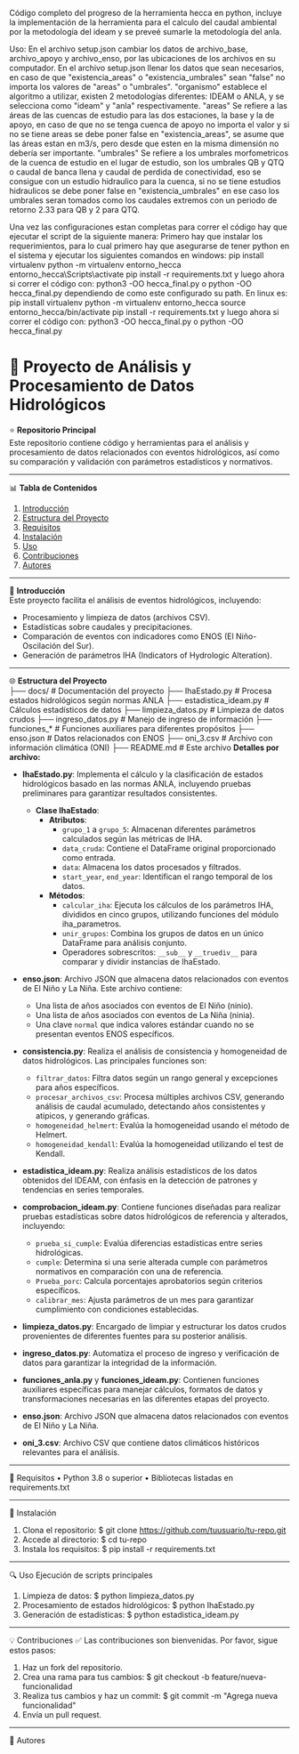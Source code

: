 Código completo del progreso de la herramienta hecca en python, incluye la implementación de la herramienta para el calculo del caudal ambiental por la metodología del ideam y se preveé sumarle la metodología del anla.

Uso:
En el archivo setup.json cambiar los datos de archivo_base, archivo_apoyo y archivo_enso, por las ubicaciones de los archivos en su computador.
En el archivo setup.json llenar los datos que sean necesarios, en caso de que "existencia_areas" o "existencia_umbrales" sean "false" no importa los valores de "areas" o "umbrales".
"organismo" establece el algoritmo a utilizar, existen 2 metodologías diferentes: IDEAM o ANLA, y se selecciona como "ideam" y "anla" respectivamente.
"areas" Se refiere a las áreas de las cuencas de estudio para las dos estaciones, la base y la de apoyo, en caso de que no se tenga cuenca de apoyo no importa el valor y si no se tiene areas se debe poner false en "existencia_areas", se asume que las áreas estan en m3/s, pero desde que esten en la misma dimensión no debería ser importante.
"umbrales" Se refiere a los umbrales morfometricos de la cuenca de estudio en el lugar de estudio, son los umbrales QB y QTQ o caudal de banca llena y caudal de perdida de conectividad, eso se consigue con un estudio hidraulico para la cuenca, si no se tiene estudios hidraulicos se debe poner false en "existencia_umbrales" en ese caso los umbrales seran tomados como los caudales extremos con un periodo de retorno 2.33 para QB y 2 para QTQ.

Una vez las configuraciones estan completas para correr el código hay que ejecutar el script de la siguiente manera:
Primero hay que instalar los requerimientos, para lo cual primero hay que asegurarse de tener python en el sistema y ejecutar los siguientes comandos en windows:
pip install virtualenv
python -m virtualenv entorno_hecca 
entorno_hecca\Scripts\activate
pip install -r requirements.txt
y luego ahora si correr el código con:
python3 -OO hecca_final.py
 o 
python -OO hecca_final.py
dependiendo de como este configurado su path.
En linux es:
pip install virtualenv
python -m virtualenv entorno_hecca
source entorno_hecca/bin/activate
pip install -r requirements.txt
y luego ahora si correr el código con:
python3 -OO hecca_final.py
 o 
python -OO hecca_final.py
# 🎨 Proyecto de Análisis y Procesamiento de Datos Hidrológicos

⭐ **Repositorio Principal**  
Este repositorio contiene código y herramientas para el análisis y procesamiento de datos relacionados con eventos hidrológicos, así como su comparación y validación con parámetros estadísticos y normativos.

---

📊 **Tabla de Contenidos**
1. [Introducción](#introducción)
2. [Estructura del Proyecto](#estructura-del-proyecto)
3. [Requisitos](#requisitos)
4. [Instalación](#instalación)
5. [Uso](#uso)
6. [Contribuciones](#contribuciones)
7. [Autores](#autores)

---

🔬 **Introducción**  
Este proyecto facilita el análisis de eventos hidrológicos, incluyendo:
- Procesamiento y limpieza de datos (archivos CSV).
- Estadísticas sobre caudales y precipitaciones.
- Comparación de eventos con indicadores como ENOS (El Niño-Oscilación del Sur).
- Generación de parámetros IHA (Indicators of Hydrologic Alteration).

---

🌐 **Estructura del Proyecto**  
├── docs/                # Documentación del proyecto
├── IhaEstado.py       # Procesa estados hidrológicos según normas ANLA
├── estadistica_ideam.py # Cálculos estadísticos de datos
├── limpieza_datos.py   # Limpieza de datos crudos
├── ingreso_datos.py    # Manejo de ingreso de información
├── funciones_*         # Funciones auxiliares para diferentes propósitos
├── enso.json           # Datos relacionados con ENOS
├── oni_3.csv          # Archivo con información climática (ONI)
├── README.md          # Este archivo
**Detalles por archivo:**

- **IhaEstado.py**: Implementa el cálculo y la clasificación de estados hidrológicos basado en las normas ANLA, incluyendo pruebas preliminares para garantizar resultados consistentes.

    - **Clase IhaEstado**:
        - **Atributos**:
            - `grupo_1` a `grupo_5`: Almacenan diferentes parámetros calculados según las métricas de IHA.
            - `data_cruda`: Contiene el DataFrame original proporcionado como entrada.
            - `data`: Almacena los datos procesados y filtrados.
            - `start_year`, `end_year`: Identifican el rango temporal de los datos.
        - **Métodos**:
            - `calcular_iha`: Ejecuta los cálculos de los parámetros IHA, divididos en cinco grupos, utilizando funciones del módulo iha_parametros.
            - `unir_grupos`: Combina los grupos de datos en un único DataFrame para análisis conjunto.
            - Operadores sobrescritos: `__sub__` y `__truediv__` para comparar y dividir instancias de IhaEstado.
  
- **enso.json**: Archivo JSON que almacena datos relacionados con eventos de El Niño y La Niña. Este archivo contiene:
    - Una lista de años asociados con eventos de El Niño (ninio).
    - Una lista de años asociados con eventos de La Niña (ninia).
    - Una clave `normal` que indica valores estándar cuando no se presentan eventos ENOS específicos.

- **consistencia.py**: Realiza el análisis de consistencia y homogeneidad de datos hidrológicos. Las principales funciones son:
    - `filtrar_datos`: Filtra datos según un rango general y excepciones para años específicos.
    - `procesar_archivos_csv`: Procesa múltiples archivos CSV, generando análisis de caudal acumulado, detectando años consistentes y atípicos, y generando gráficas.
    - `homogeneidad_helmert`: Evalúa la homogeneidad usando el método de Helmert.
    - `homogeneidad_kendall`: Evalúa la homogeneidad utilizando el test de Kendall.

- **estadistica_ideam.py**: Realiza análisis estadísticos de los datos obtenidos del IDEAM, con énfasis en la detección de patrones y tendencias en series temporales.

- **comprobacion_ideam.py**: Contiene funciones diseñadas para realizar pruebas estadísticas sobre datos hidrológicos de referencia y alterados, incluyendo:
    - `prueba_si_cumple`: Evalúa diferencias estadísticas entre series hidrológicas.
    - `cumple`: Determina si una serie alterada cumple con parámetros normativos en comparación con una de referencia.
    - `Prueba_porc`: Calcula porcentajes aprobatorios según criterios específicos.
    - `calibrar_mes`: Ajusta parámetros de un mes para garantizar cumplimiento con condiciones establecidas.

- **limpieza_datos.py**: Encargado de limpiar y estructurar los datos crudos provenientes de diferentes fuentes para su posterior análisis.

- **ingreso_datos.py**: Automatiza el proceso de ingreso y verificación de datos para garantizar la integridad de la información.

- **funciones_anla.py** y **funciones_ideam.py**: Contienen funciones auxiliares específicas para manejar cálculos, formatos de datos y transformaciones necesarias en las diferentes etapas del proyecto.

- **enso.json**: Archivo JSON que almacena datos relacionados con eventos de El Niño y La Niña.

- **oni_3.csv**: Archivo CSV que contiene datos climáticos históricos relevantes para el análisis.

________________________________________
🔧 Requisitos
•	Python 3.8 o superior
•	Bibliotecas listadas en requirements.txt
________________________________________
🔄 Instalación
1.	Clona el repositorio:
$ git clone https://github.com/tuusuario/tu-repo.git
2.	Accede al directorio:
$ cd tu-repo
3.	Instala los requisitos:
$ pip install -r requirements.txt
________________________________________
🔍 Uso
Ejecución de scripts principales
1.	Limpieza de datos:
$ python limpieza_datos.py
2.	Procesamiento de estados hidrológicos:
$ python IhaEstado.py
3.	Generación de estadísticas:
$ python estadistica_ideam.py
________________________________________
💡 Contribuciones
✅ Las contribuciones son bienvenidas. Por favor, sigue estos pasos:
1.	Haz un fork del repositorio.
2.	Crea una rama para tus cambios:
$ git checkout -b feature/nueva-funcionalidad
3.	Realiza tus cambios y haz un commit:
$ git commit -m "Agrega nueva funcionalidad"
4.	Envía un pull request.
________________________________________
👤 Autores

